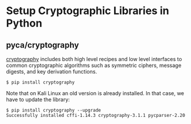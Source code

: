# Setup Cryptographic Libraries in Python

## pyca/cryptography
[cryptography](https://cryptography.io/en/latest/)
 includes both high level recipes and low level interfaces to common cryptographic algorithms such as symmetric ciphers, message digests, and key derivation functions.
```
$ pip install cryptography
```

Note that on Kali Linux an old version is already installed.
In that case, we have to update the library:
```
$ pip install cryptography --upgrade
Successfully installed cffi-1.14.3 cryptography-3.1.1 pycparser-2.20
```

